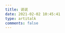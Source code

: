 ```yaml
---
title: 说说
date: 2021-02-02 10:45:41
type: artitalk
comments: false
---
```

<script type="text/javascript" src="https://unpkg.com/artitalk"></script>
<div id="artitalk_main"></div>

<script>
  new Artitalk({
    appId: 'KzI5iLC4opWP6ONF4dmc9yli-MdYXbMMI',
    appKey: 'BzTMROHuLTBQu4r5xV9Lc4LN'
  })
</script>